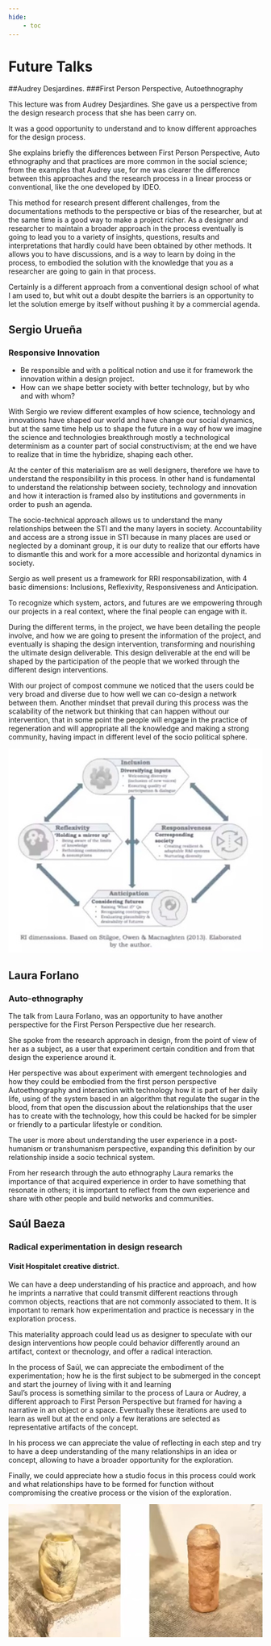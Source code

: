 ```yaml
---
hide:
    - toc
---
```


# Future Talks

##Audrey Desjardines.
###First Person Perspective, Autoethnography

This lecture was from Audrey Desjardines.
She gave us a perspective from the design research process that she has been carry on.


It was a good opportunity to understand and to know different approaches for the design process.


She explains briefly the differences between First Person Perspective, Auto ethnography and that practices are more common in the social science; from the examples that Audrey use, for me was clearer the difference between this approaches and the research process in a linear process or conventional, like the one developed by IDEO.


This method for research present different challenges, from the documentations methods to the perspective or bias of the researcher, but at the same time is a good way to make a project richer. As a designer and researcher to maintain a broader approach in the process eventually is going to lead you to a variety of insights, questions, results and interpretations that hardly could have been obtained by other methods. It allows you to have discussions, and is a way to learn by doing in the process, to embodied the solution with the knowledge that you as a researcher are going to gain in that process.


Certainly is a different approach from a conventional design school of what I am used to, but whit out a doubt despite the barriers is an opportunity to let the solution emerge by itself without pushing it by a commercial agenda.     


## Sergio Urueña
### Responsive Innovation

- Be responsible and with a political notion and use it for framework the innovation within a design project.
- How can we shape better society with better technology, but by who and with whom?

With Sergio we review different examples of how science, technology and innovations have shaped our world and have change our social dynamics, but at the same time help us to shape the future in a way of how we imagine the science and technologies breakthrough mostly a technological determinism as a counter part of social constructivism; at the end we have to realize that in time the hybridize, shaping each other.

At the center of this materialism are as well designers, therefore we have to understand the responsibility in this process. In other hand is fundamental to understand the relationship between society, technology and innovation and how it interaction is framed also by institutions and governments in order to push an agenda.


The socio-technical approach allows us to understand the many relationships between the STI and the many layers in society. Accountability and access are a strong issue in STI because in many places are used or neglected by a dominant group, it is our duty to realize that our efforts have to dismantle this and work for a more accessible and horizontal dynamics in society.


Sergio as well present us a framework for RRI responsabilization, with 4 basic dimensions: Inclusions, Reflexivity, Responsiveness and Anticipation.

To recognize which system, actors, and futures are we empowering through our projects in a real context, where the final people can engage with it.


During the different terms, in the project, we have been detailing the people involve, and how we are going to present the information of the project, and eventually is shaping the design intervention, transforming and nourishing the ultimate design deliverable.
This design deliverable at the end will be shaped by the participation of the people that we worked through the different design interventions.

With our project of compost commune we noticed that the users could be very broad and diverse due to how well we can co-design a network between them. Another mindset that prevail during this process was the scalability of the network but thinking that can happen without our intervention, that in some point the people will engage in the practice of regeneration and will appropriate all the knowledge and making a strong community, having impact in different level of the socio political sphere.

![](../images/futureTalk_1.jpg)


## Laura Forlano
### Auto-ethnography

The talk from Laura Forlano, was an opportunity to have another perspective for the First Person Perspective due her research.


She spoke from the research approach in design, from the point of view of her as a subject, as a user that experiment certain condition and from that design the experience around it.

Her perspective was about experiment with emergent technologies and how they could be embodied from the first person perspective
Autoethnography and interaction with technology how it is part of her daily life, using of the system based in an algorithm that regulate the sugar in the blood, from that open the discussion about the relationships that the user has to create with the technology, how this could be hacked for be simpler or friendly to a particular lifestyle or condition.

The user is more about understanding the user experience in a post-humanism or transhumanism perspective, expanding this definition by our relationship inside a socio technical system.

From her research through the auto ethnography Laura remarks the importance of that acquired experience in order to have something that resonate in others; it is important to reflect from the own experience and share with other people and build networks and communities.

## Saúl Baeza
### Radical experimentation in design research

#### Visit Hospitalet creative district.

We can have a deep understanding of his practice and approach, and how he imprints a narrative that could transmit different reactions through common objects, reactions that are not commonly associated to them. It is important to remark how experimentation and practice is necessary in the exploration process.

This materiality approach could lead us as designer to speculate with our design interventions how people could behavior differently around an artifact, context or thecnology, and offer a radical interaction.


In the process of Saúl, we can appreciate the embodiment of the experimentation; how he is the first subject to be submerged in the concept and start the journey of living with it and learning  
Saul’s process is something similar to the process of Laura or Audrey, a different approach to First Person Perspective but framed for having a narrative in an object or a space. Eventually these iterations are used to learn as well but at the end only a few iterations are selected as representative artifacts of the concept.


In his process we can appreciate the value of reflecting in each step and try to have a deep understanding of the many relationships in an idea or concept, allowing to have a broader opportunity for the exploration.


Finally, we could appreciate how a studio focus in this process could work and what relationships have to be formed for function without compromising the creative process or the vision of the exploration.

![](../images/futureTalk_2.jpg)

